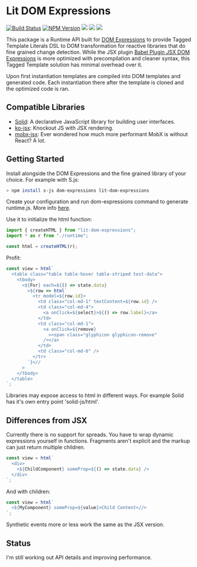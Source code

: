 # Lit DOM Expressions

[![Build Status](https://img.shields.io/travis/com/ryansolid/dom-expressions.svg?style=flat)](https://travis-ci.com/ryansolid/dom-expressions)
[![NPM Version](https://img.shields.io/npm/v/lit-dom-expressions.svg?style=flat)](https://www.npmjs.com/package/lit-dom-expressions)
![](https://img.shields.io/bundlephobia/minzip/lit-dom-expressions.svg?style=flat)
![](https://img.shields.io/david/ryansolid/lit-dom-expressions.svg?style=flat)
![](https://img.shields.io/npm/dt/lit-dom-expressions.svg?style=flat)

This package is a Runtime API built for [DOM Expressions](https://github.com/ryansolid/dom-expressions) to provide Tagged Template Literals DSL to DOM transformation for reactive libraries that do fine grained change detection. While the JSX plugin [Babel Plugin JSX DOM Expressions](https://github.com/ryansolid/dom-expressoins/blob/master/packages/babel-plugin-jsx-dom-expressions) is more optimized with precompilation and cleaner syntax, this Tagged Template solution has minimal overhead over it.

Upon first instantiation templates are compiled into DOM templates and generated code. Each instantiation there after the template is cloned and the optimized code is ran.

## Compatible Libraries

- [Solid](https://github.com/ryansolid/solid): A declarative JavaScript library for building user interfaces.
- [ko-jsx](https://github.com/ryansolid/ko-jsx): Knockout JS with JSX rendering.
- [mobx-jsx](https://github.com/ryansolid/mobx-jsx): Ever wondered how much more performant MobX is without React? A lot.

## Getting Started

Install alongside the DOM Expressions and the fine grained library of your choice. For example with S.js:

```sh
> npm install s-js dom-expressions lit-dom-expressions
```

Create your configuration and run dom-expressions command to generate runtime.js. More info [here](https://github.com/ryansolid/dom-expressions).

Use it to initialize the html function:

```js
import { createHTML } from "lit-dom-expressions";
import * as r from "./runtime";

const html = createHTML(r);
```

Profit:

```js
const view = html`
  <table class="table table-hover table-striped test-data">
    <tbody>
      <${For} each=${() => state.data}
        >${row => html`
          <tr model=${row.id}>
            <td class="col-md-1" textContent=${row.id} />
            <td class="col-md-4">
              <a onClick=${select}>${() => row.label}</a>
            </td>
            <td class="col-md-1">
              <a onClick=${remove}
                ><span class="glyphicon glyphicon-remove"
              /></a>
            </td>
            <td class="col-md-6" />
          </tr>
        `}<//
      >
    </tbody>
  </table>
`;
```

Libraries may expose access to html in different ways. For example Solid has it's own entry point 'solid-js/html'.

## Differences from JSX

Currently there is no support for spreads. You have to wrap dynamic expressions yourself in functions. Fragments aren't explicit and the markup can just return multiple children.

```js
const view = html`
  <div>
    <${ChildComponent} someProp=${() => state.data} />
  </div>
`;
```

And with children:

```js
const view = html`
  <${MyComponent} someProp=${value}>Child Content<//>
`;
```

Synthetic events more or less work the same as the JSX version.

## Status

I'm still working out API details and improving performance.
